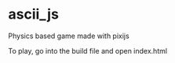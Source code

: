 # ascii_js
Physics based game made with pixijs

To play, go into the build file and open index.html


